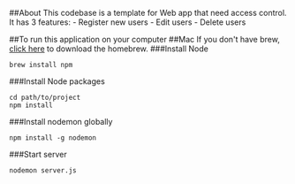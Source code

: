 ##About
This codebase is a template for Web app that need access control. 
It has 3 features:
    - Register new users
    - Edit users
    - Delete users

##To run this application on your computer
##Mac
If you don't have brew, [click here](http://brew.sh) to download the homebrew.
###Install Node
```
brew install npm
```

###Install Node packages
```
cd path/to/project
npm install
```
###Install nodemon globally
```
npm install -g nodemon
```

###Start server
```
nodemon server.js
```
